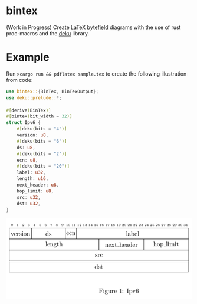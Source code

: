 # bintex

(Work in Progress) Create LaTeX [bytefield](https://www.ctan.org/pkg/bytefield) diagrams with the
use of rust proc-macros and the [deku](https://github.com/sharksforarms/deku) library.

# Example

Run `>cargo run && pdflatex sample.tex` to create the following illustration from code:

```rust
use bintex::{BinTex, BinTexOutput};
use deku::prelude::*;

#[derive(BinTex)]
#[bintex(bit_width = 32)]
struct Ipv6 {
    #[deku(bits = "4")]
    version: u8,
    #[deku(bits = "6")]
    ds: u8,
    #[deku(bits = "2")]
    ecn: u8,
    #[deku(bits = "20")]
    label: u32,
    length: u16,
    next_header: u8,
    hop_limit: u8,
    src: u32,
    dst: u32,
}
```
![Result](/media/ipv6.png)
